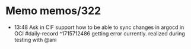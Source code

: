 # Memo memos/322
- 13:48 Ask in CIF support how to be able to sync changes in argocd in OCI #daily-record ^1715712486
getting error currently. realized during testing with @ani